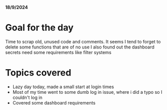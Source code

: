 **18/9/2024**

# Goal for the day

Time to scrap old, unused code and comments. It seems I tend to forget to delete some functions that are of no use
I also found out the dashboard secrets need some requirements like filter systems

# Topics covered

- Lazy day today, made a small start at login times
- Most of my time went to some dumb log in issue, where i did a typo so I couldn't log in
- Covered some dashboard requirements

